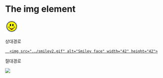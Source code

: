 <!DOCTYPE html>

<html>

<title>상대경로와 절대경로에 대한 이해</title>

<body>

 

<h1>The img element</h1>

  

<!--html파일과 같은 폴더 안에 있어야 이미지가 보여집니다. -->

<img src="smiley.gif" alt="Smiley face" width="42" height="42">

  

<p>상대경로</p>

  <a href="../smiley2.gif" download>

      <img src="../smiley2.gif" alt="Smiley face" width="42" height="42">

  </a>

 

<p>절대경로</p>

<!--github의 개인 URL로 테스트 해보세요 -->

 <img src="https://leehyeon-a.github.io/web1/smiley.gif">

 

 

</body>

</html>
